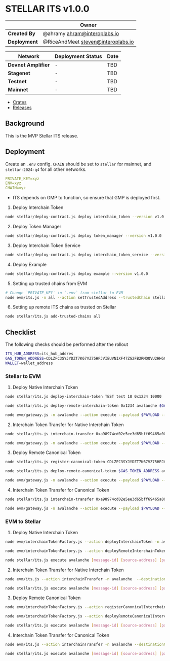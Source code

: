 # STELLAR ITS v1.0.0

|                | **Owner**                            |
| -------------- | ------------------------------------ |
| **Created By** | @ahramy <ahram@interoplabs.io>       |
| **Deployment** | @RiceAndMeet <steven@interoplabs.io> |

| **Network**          | **Deployment Status** | **Date** |
| -------------------- | --------------------- | -------- |
| **Devnet Amplifier** | -                     | TBD      |
| **Stagenet**         | -                     | TBD      |
| **Testnet**          | -                     | TBD      |
| **Mainnet**          | -                     | TBD      |

- [Crates](https://crates.io/crates/stellar-interchain-token-service/1.0.0)
- [Releases](https://github.com/axelarnetwork/axelar-cgp-stellar/releases/tag/stellar-interchain-token-service-v1.0.0)

## Background

This is the MVP Stellar ITS release.

## Deployment

Create an `.env` config. `CHAIN` should be set to `stellar` for mainnet, and `stellar-2024-q4` for all other networks.

```yaml
PRIVATE_KEY=xyz
ENV=xyz
CHAIN=xyz
```

- ITS depends on GMP to function, so ensure that GMP is deployed first.

1. Deploy Interchain Token

```bash
node stellar/deploy-contract.js deploy interchain_token --version v1.0.0
```

2. Deploy Token Manager

```bash
node stellar/deploy-contract.js deploy token_manager --version v1.0.0
```

3. Deploy Interchain Token Service

```bash
node stellar/deploy-contract.js deploy interchain_token_service --version v1.0.0
```

4. Deploy Example

```bash
node stellar/deploy-contract.js deploy example --version v1.0.0
```

5. Setting up trusted chains from EVM

```bash
# Change `PRIVATE_KEY` in `.env` from stellar to EVM
node evm/its.js -n all --action setTrustedAddress --trustedChain stellar --trustedAddress hub
```

6. Setting up remote ITS chains as trusted on Stellar

```bash
node stellar/its.js add-trusted-chains all
```

## Checklist

The following checks should be performed after the rollout

```bash
ITS_HUB_ADDRESS=its_hub_addres
GAS_TOKEN_ADDRESS=CDLZFC3SYJYDZT7K67VZ75HPJVIEUVNIXF47ZG2FB2RMQQVU2HHGCYSC # Testnet
WALLET=wallet_address
```

### Stellar to EVM

1. Deploy Native Interchain Token

```bash
node stellar/its.js deploy-interchain-token TEST test 18 0x1234 10000

node stellar/its.js deploy-remote-interchain-token 0x1234 avalanche $GAS_TOKEN_ADDRESS 1

node evm/gateway.js -n avalanche --action execute --payload $PAYLOAD --sourceChain axelar --sourceAddress $ITS_HUB_ADDRESS --messageId [message-id] --destination $WALLET
```

2. Interchain Token Transfer for Native Interchain Token

```bash
node stellar/its.js interchain-transfer 0xa98974cd02e5ee3d65bff69465a00917f27176bffd72e352c11a78c7a999bded avalanche $WALLET 1 0x1234 $GAS_TOKEN_ADDRESS 1

node evm/gateway.js -n avalanche --action execute --payload $PAYLOAD --sourceChain axelar --sourceAddress $ITS_HUB_ADDRESS --messageId [message-id] --destination $WALLET
```

3. Deploy Remote Canonical Token

```bash
node stellar/its.js register-canonical-token CDLZFC3SYJYDZT7K67VZ75HPJVIEUVNIXF47ZG2FB2RMQQVU2HHGCYSC

node stellar/its.js deploy-remote-canonical-token $GAS_TOKEN_ADDRESS avalanche $GAS_TOKEN_ADDRESS 1

node evm/gateway.js -n avalanche --action execute --payload $PAYLOAD --sourceChain axelar --sourceAddress $ITS_HUB_ADDRESS --messageId 0xd8adcfdd262da322ac5350704ee50afb0a944e5bb08c9e887f11a7528e157de9-461 --destination $WALLET
```

4. Interchain Token Transfer for Canonical Token

```bash
node stellar/its.js interchain-transfer 0xa98974cd02e5ee3d65bff69465a00917f27176bffd72e352c11a78c7a999bded avalanche $WALLET 1 0x1234 $GAS_TOKEN_ADDRESS 1

node evm/gateway.js -n avalanche --action execute --payload $PAYLOAD --sourceChain axelar --sourceAddress $ITS_HUB_ADDRESS --messageId [message-id] --destination $WALLET
```

### EVM to Stellar

1. Deploy Native Interchain Token

```bash
node evm/interchainTokenFactory.js --action deployInterchainToken -n avalanche --destinationChain stellar --salt "salt" --name "test" --symbol "test" --decimals 18

node evm/interchainTokenFactory.js --action deployRemoteInterchainToken -n avalanche --destinationChain stellar --salt "salt"

node stellar/its.js execute avalanche [message-id] [source-address] [payload]
```

2. Interchain Token Transfer for Native Interchain Token

```bash
node evm/its.js --action interchainTransfer -n avalanche  --destinationChain stellar --destinationAddress [destination-address] --tokenId [token-id] --amount 1

node stellar/its.js execute avalanche [message-id] [source-address] [payload]
```

3. Deploy Remote Canonical Token

```bash
node evm/interchainTokenFactory.js --action registerCanonicalInterchainToken -n avalanche --destinationChain stellar --tokenAddress [token-address]

node evm/interchainTokenFactory.js --action deployRemoteCanonicalInterchainToken -n avalanche --destinationChain stellar --originalChain [original-chain] --tokenAddress [token-address]

node stellar/its.js execute avalanche [message-id] [source-address] [payload]
```

4. Interchain Token Transfer for Canonical Token

```bash
node evm/its.js --action interchainTransfer -n avalanche --destinationChain stellar --destinationAddress [destination-address] --tokenId [token-id] --amount 1

node stellar/its.js execute avalanche [message-id] [source-address] [payload]
```

